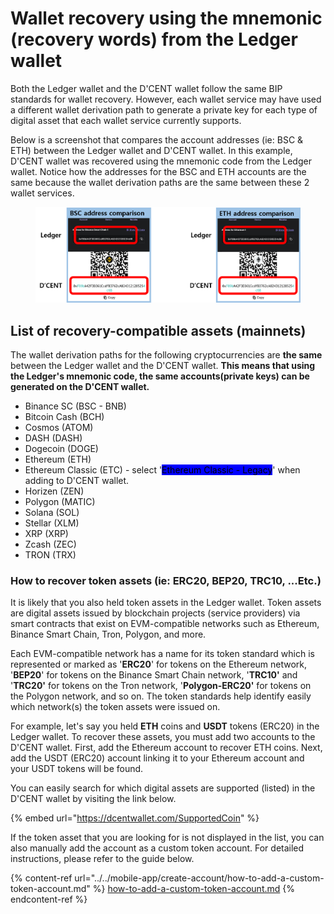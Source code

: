 # Wallet recovery using the mnemonic (recovery words) from the Ledger wallet

Both the Ledger wallet and the D'CENT wallet follow the same BIP standards for wallet recovery. However, each wallet service may have used a different wallet derivation path to generate a private key for each type of digital asset that each wallet service currently supports.

Below is a screenshot that compares the account addresses (ie: BSC & ETH) between the Ledger wallet and D'CENT wallet. In this example, D'CENT wallet was recovered using the mnemonic code from the Ledger wallet. Notice how the addresses for the BSC and ETH accounts are the same because the wallet derivation paths are the same between these 2 wallet services.

<figure><img src="../../.gitbook/assets/그림2.png" alt=""><figcaption></figcaption></figure>

## List of recovery-compatible assets (mainnets)

The wallet derivation paths for the following cryptocurrencies are **the same** between the Ledger wallet and the D'CENT wallet. **This means that using the Ledger's mnemonic code, the same accounts(private keys) can be generated on the D'CENT wallet.**

* Binance SC (BSC - BNB)
* Bitcoin Cash (BCH)
* Cosmos (ATOM)
* DASH (DASH)
* Dogecoin (DOGE)
* Ethereum (ETH)
* Ethereum Classic (ETC) - select '<mark style="background-color:blue;">Ethereum Classic - Legacy</mark>' when adding to D'CENT wallet.
* Horizen (ZEN)
* Polygon (MATIC)
* Solana (SOL)
* Stellar (XLM)
* XRP (XRP)
* Zcash (ZEC)
* TRON (TRX)

### How to recover token assets (ie: ERC20, BEP20, TRC10, ...Etc.)

It is likely that you also held token assets in the Ledger wallet. Token assets are digital assets issued by blockchain projects (service providers) via smart contracts that exist on EVM-compatible networks such as Ethereum, Binance Smart Chain, Tron, Polygon, and more.&#x20;

Each EVM-compatible network has a name for its token standard which is represented or marked as '**ERC20**' for tokens on the Ethereum network, '**BEP20**' for tokens on the Binance Smart Chain network, '**TRC10'** and '**TRC20'** for tokens on the Tron network, '**Polygon-ERC20'** for tokens on the Polygon network, and so on. The token standards help identify easily which network(s) the token assets were issued on.

For example, let's say you held **ETH** coins and **USDT** tokens (ERC20) in the Ledger wallet. To recover these assets, you must add two accounts to the D'CENT wallet. First, add the Ethereum account to recover ETH coins. Next, add the USDT (ERC20) account linking it to your Ethereum account and your USDT tokens will be found.

You can easily search for which digital assets are supported (listed) in the D'CENT wallet by visiting the link below.

{% embed url="https://dcentwallet.com/SupportedCoin" %}

If the token asset that you are looking for is not displayed in the list, you can also manually add the account as a custom token account. For detailed instructions, please refer to the guide below.

{% content-ref url="../../mobile-app/create-account/how-to-add-a-custom-token-account.md" %}
[how-to-add-a-custom-token-account.md](../../mobile-app/create-account/how-to-add-a-custom-token-account.md)
{% endcontent-ref %}
